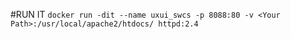 #RUN IT
`docker run -dit --name uxui_swcs -p 8088:80 -v <Your Path>:/usr/local/apache2/htdocs/ httpd:2.4`